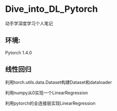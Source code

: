 # Dive_into_DL_Pytorch

 动手学深度学习个人笔记

## 环境:

Pytorch 1.4.0

## 线性回归

利用torch.utils.data.Dataset构建Dataset和dataloader

利用numpy从0实现一个LinearRegression

利用pytorch的全连接层实现LinearRegression

